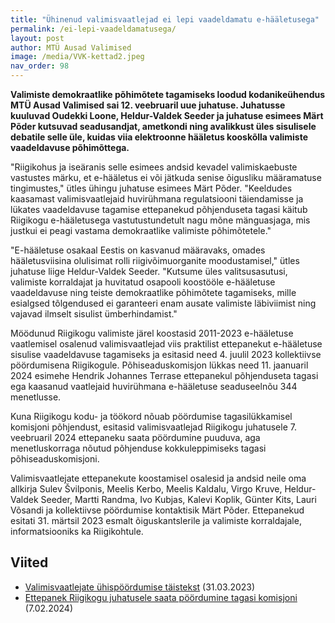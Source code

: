 ```yaml
---
title: "Ühinenud valimisvaatlejad ei lepi vaadeldamatu e-hääletusega"
permalink: /ei-lepi-vaadeldamatusega/
layout: post
author: MTÜ Ausad Valimised
image: /media/VVK-kettad2.jpeg
nav_order: 98
---
```


__Valimiste demokraatlike põhimõtete tagamiseks loodud kodanikeühendus MTÜ Ausad Valimised sai 12. veebruaril uue juhatuse. Juhatusse kuuluvad Oudekki Loone, Heldur-Valdek Seeder ja juhatuse esimees Märt Põder kutsuvad seadusandjat, ametkondi ning avalikkust üles sisulisele debatile selle üle, kuidas viia elektroonne hääletus kooskõlla valimiste vaadeldavuse põhimõttega.__

"Riigikohus ja iseäranis selle esimees andsid kevadel valimiskaebuste vastustes märku, et e-hääletus ei või jätkuda senise õigusliku määramatuse tingimustes," ütles ühingu juhatuse esimees Märt Põder. "Keeldudes kaasamast valimisvaatlejaid huvirühmana regulatsiooni täiendamisse ja lükates vaadeldavuse tagamise ettepanekud põhjenduseta tagasi käitub Riigikogu e-hääletusega vastutustundetult nagu mõne mänguasjaga, mis justkui ei peagi vastama demokraatlike valimiste põhimõtetele."

"E-hääletuse osakaal Eestis on kasvanud määravaks, omades hääletusviisina olulisimat rolli riigivõimuorganite moodustamisel," ütles juhatuse liige Heldur-Valdek Seeder. "Kutsume üles valitsusasutusi, valimiste korraldajat ja huvitatud osapooli koostööle e-hääletuse vaadeldavuse ning teiste demokraatlike põhimõtete tagamiseks, mille esialgsed tõlgendused ei garanteeri enam ausate valimiste läbiviimist ning vajavad ilmselt sisulist ümberhindamist."

Möödunud Riigikogu valimiste järel koostasid 2011-2023 e-hääletuse vaatlemisel osalenud valimisvaatlejad viis praktilist ettepanekut e-hääletuse sisulise vaadeldavuse tagamiseks ja esitasid need 4. juulil 2023 kollektiivse pöördumisena Riigikogule. Põhiseaduskomisjon lükkas need 11. jaanuaril 2024 esimehe Hendrik Johannes Terrase ettepanekul põhjenduseta tagasi ega kaasanud vaatlejaid huvirühmana e-hääletuse seaduseelnõu 344 menetlusse.

Kuna Riigikogu kodu- ja töökord nõuab pöördumise tagasilükkamisel komisjoni põhjendust, esitasid valimisvaatlejad Riigikogu juhatusele 7. veebruaril 2024 ettepaneku saata pöördumine puuduva, aga menetluskorraga nõutud põhjenduse kokkuleppimiseks tagasi põhiseaduskomisjoni.

Valimisvaatlejate ettepanekute koostamisel osalesid ja andsid neile oma allkirja Sulev Švilponis, Meelis Kerbo, Meelis Kaldalu, Virgo Kruve, Heldur-Valdek Seeder, Martti Randma, Ivo Kubjas, Kalevi Koplik, Günter Kits, Lauri Võsandi ja kollektiivse pöördumise kontaktisik Märt Põder. Ettepanekud esitati 31. märtsil 2023 esmalt õiguskantslerile ja valimiste korraldajale, informatsiooniks ka Riigikohtule.

## Viited

* [Valimisvaatlejate ühispöördumise täistekst](/docs/yhisavaldus2023/) (31.03.2023)
* [Ettepanek Riigikogu juhatusele saata pöördumine tagasi komisjoni](https://infoaed.ee/rk_juhatusele_7.02.2024.pdf) (7.02.2024)
